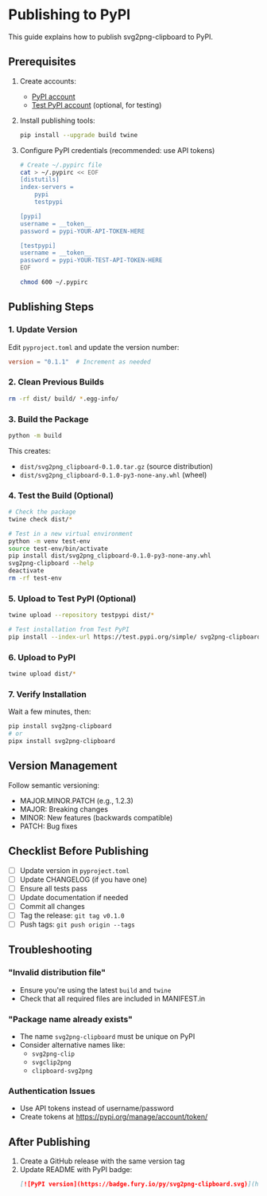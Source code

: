 # Publishing to PyPI

This guide explains how to publish svg2png-clipboard to PyPI.

## Prerequisites

1. Create accounts:
   - [PyPI account](https://pypi.org/account/register/)
   - [Test PyPI account](https://test.pypi.org/account/register/) (optional, for testing)

2. Install publishing tools:
   ```bash
   pip install --upgrade build twine
   ```

3. Configure PyPI credentials (recommended: use API tokens)
   ```bash
   # Create ~/.pypirc file
   cat > ~/.pypirc << EOF
   [distutils]
   index-servers =
       pypi
       testpypi

   [pypi]
   username = __token__
   password = pypi-YOUR-API-TOKEN-HERE

   [testpypi]
   username = __token__
   password = pypi-YOUR-TEST-API-TOKEN-HERE
   EOF
   
   chmod 600 ~/.pypirc
   ```

## Publishing Steps

### 1. Update Version

Edit `pyproject.toml` and update the version number:
```toml
version = "0.1.1"  # Increment as needed
```

### 2. Clean Previous Builds

```bash
rm -rf dist/ build/ *.egg-info/
```

### 3. Build the Package

```bash
python -m build
```

This creates:
- `dist/svg2png_clipboard-0.1.0.tar.gz` (source distribution)
- `dist/svg2png_clipboard-0.1.0-py3-none-any.whl` (wheel)

### 4. Test the Build (Optional)

```bash
# Check the package
twine check dist/*

# Test in a new virtual environment
python -m venv test-env
source test-env/bin/activate
pip install dist/svg2png_clipboard-0.1.0-py3-none-any.whl
svg2png-clipboard --help
deactivate
rm -rf test-env
```

### 5. Upload to Test PyPI (Optional)

```bash
twine upload --repository testpypi dist/*

# Test installation from Test PyPI
pip install --index-url https://test.pypi.org/simple/ svg2png-clipboard
```

### 6. Upload to PyPI

```bash
twine upload dist/*
```

### 7. Verify Installation

Wait a few minutes, then:
```bash
pip install svg2png-clipboard
# or
pipx install svg2png-clipboard
```

## Version Management

Follow semantic versioning:
- MAJOR.MINOR.PATCH (e.g., 1.2.3)
- MAJOR: Breaking changes
- MINOR: New features (backwards compatible)
- PATCH: Bug fixes

## Checklist Before Publishing

- [ ] Update version in `pyproject.toml`
- [ ] Update CHANGELOG (if you have one)
- [ ] Ensure all tests pass
- [ ] Update documentation if needed
- [ ] Commit all changes
- [ ] Tag the release: `git tag v0.1.0`
- [ ] Push tags: `git push origin --tags`

## Troubleshooting

### "Invalid distribution file"
- Ensure you're using the latest `build` and `twine`
- Check that all required files are included in MANIFEST.in

### "Package name already exists"
- The name `svg2png-clipboard` must be unique on PyPI
- Consider alternative names like:
  - `svg2png-clip`
  - `svgclip2png`
  - `clipboard-svg2png`

### Authentication Issues
- Use API tokens instead of username/password
- Create tokens at https://pypi.org/manage/account/token/

## After Publishing

1. Create a GitHub release with the same version tag
2. Update README with PyPI badge:
   ```markdown
   [![PyPI version](https://badge.fury.io/py/svg2png-clipboard.svg)](https://badge.fury.io/py/svg2png-clipboard)
   ```
